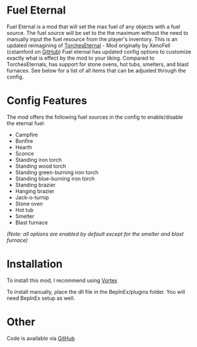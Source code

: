 # Fuel Eternal
Fuel Eternal is a mod that will set the max fuel of any objects with a fuel source. The fuel source will be set to the the maximum without the need to manually input the fuel resource from the player's inventory.
This is an updated reimagining of [TorchesEternal](https://www.nexusmods.com/valheim/mods/945) - Mod originally by XenoFell (cstamford on [GitHub](https://github.com/cstamford/ValheimMods/tree/main/TorchesEternal))
Fuel eternal has updated config options to customize exactly what is effect by the mod to your liking. Compared to TorchesEternals, has support for stone ovens, hot tubs, smelters, and blast furnaces. See below for a list of all items that can be adjusted through the config.

# Config Features
The mod offers the following fuel sources in the config to enable/disable the eternal fuel:

- Campfire
- Bonfire
- Hearth
- Sconce
- Standing iron torch
- Standing wood torch
- Standing green-burning iron torch
- Standing blue-burning iron torch
- Standing brazier
- Hanging brazier
- Jack-o-turnip
- Stone oven
- Hot tub
- Smelter
- Blast furnace
   
*(Note: all options are enabled by default except for the smelter and blast furnace)*

# Installation
To install this mod, I recommend using [Vortex](https://www.nexusmods.com/about/vortex/)

To install manually, place the dll file in the BepInEx/plugins folder. You will need BepInEx setup as well.

# Other
Code is available via [GitHub](https://github.com/Marfinator/ValheimMods/tree/main/FuelEternal)
